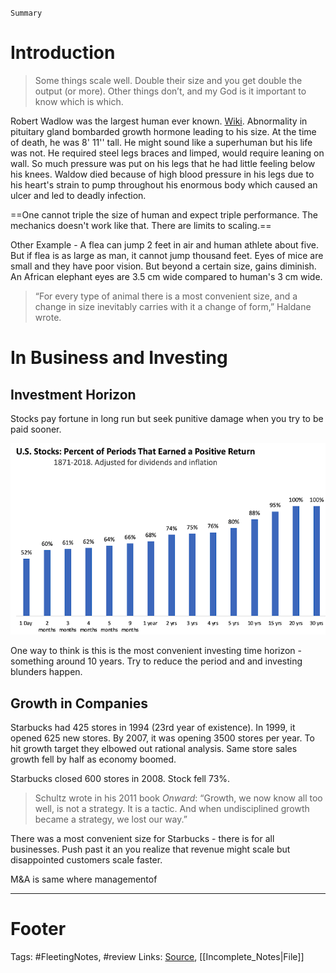 `Summary`

# Introduction
> Some things scale well. Double their size and you get double the output (or more). Other things don’t, and my God is it important to know which is which.

Robert Wadlow was the largest human ever known. [Wiki](https://en.wikipedia.org/wiki/Robert_Wadlow). Abnormality in pituitary gland bombarded growth hormone leading to his size. At the time of death, he was 8' 11'' tall. He might sound like a superhuman but his life was not. He required steel legs braces and limped, would require leaning on wall. So much pressure was put on his legs that he had little feeling below his knees. Waldow died because of high blood pressure in his legs due to  his heart's strain to pump throughout his enormous body which caused an ulcer and led to deadly infection.

==One cannot triple the size of human and expect triple performance. The mechanics doesn't work like that. There are limits to scaling.==

Other Example - A flea can jump 2 feet in air and human athlete about five. But if flea is as large as man, it cannot jump thousand feet. Eyes of mice are small and they have poor vision. But beyond a certain size, gains diminish. An African elephant eyes are 3.5 cm wide compared to human's 3 cm wide.

>“For every type of animal there is a most convenient size, and a change in size inevitably carries with it a change of form,” Haldane wrote.

# In Business and Investing
## Investment Horizon
Stocks pay fortune in long run but seek punitive damage when you try to be paid sooner.

![Percent of Periods that earned a positive Return](https://github.com/hashxim/hconMD/blob/master/work_md/Obsidian/Resources/Percent%20period%20earned%20+ve%20return.png?raw=true)

One way to think is this is the most convenient investing time horizon - something around 10 years. Try to reduce the period and and investing blunders happen.

## Growth in Companies
Starbucks had 425 stores in 1994 (23rd year of existence). In 1999, it opened 625 new stores. By 2007, it was opening 3500 stores per year. To hit growth target they elbowed out rational analysis. Same store sales growth fell by half as economy boomed.

Starbucks closed 600 stores in 2008. Stock fell 73%.

>Schultz wrote in his 2011 book _Onward_: “Growth, we now know all too well, is not a strategy. It is a tactic. And when undisciplined growth became a strategy, we lost our way.”

There was a most convenient size for Starbucks - there is for all businesses. Push past it an you realize that revenue might scale but disappointed customers scale faster.

M&A is same where managementof

---
# Footer

Tags: #FleetingNotes, #review 
Links: 
[Source](https://www.collaborativefund.com/blog/too-much-too-soon-too-fast/), [[Incomplete_Notes|File]]

<!--stackedit_data:
eyJoaXN0b3J5IjpbMTQzODc4MDU0OCw1NTc4MDI3NTUsLTE1Mj
g0Mjk2ODUsMjA4NzQ0NTA2MywtMTA0OTE4MDY0OF19
-->
